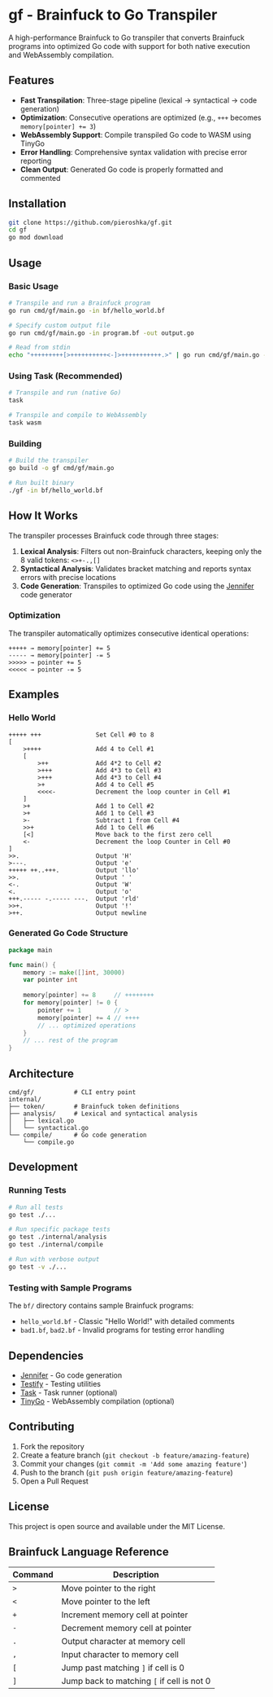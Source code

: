 # gf - Brainfuck to Go Transpiler

A high-performance Brainfuck to Go transpiler that converts Brainfuck programs into optimized Go code with support for both native execution and WebAssembly compilation.

## Features

- **Fast Transpilation**: Three-stage pipeline (lexical → syntactical → code generation)
- **Optimization**: Consecutive operations are optimized (e.g., `+++` becomes `memory[pointer] += 3`)
- **WebAssembly Support**: Compile transpiled Go code to WASM using TinyGo
- **Error Handling**: Comprehensive syntax validation with precise error reporting
- **Clean Output**: Generated Go code is properly formatted and commented

## Installation

```bash
git clone https://github.com/pieroshka/gf.git
cd gf
go mod download
```

## Usage

### Basic Usage

```bash
# Transpile and run a Brainfuck program
go run cmd/gf/main.go -in bf/hello_world.bf

# Specify custom output file
go run cmd/gf/main.go -in program.bf -out output.go

# Read from stdin
echo "+++++++++[>++++++++++<-]>+++++++++++.>" | go run cmd/gf/main.go -in -
```

### Using Task (Recommended)

```bash
# Transpile and run (native Go)
task

# Transpile and compile to WebAssembly
task wasm
```

### Building

```bash
# Build the transpiler
go build -o gf cmd/gf/main.go

# Run built binary
./gf -in bf/hello_world.bf
```

## How It Works

The transpiler processes Brainfuck code through three stages:

1. **Lexical Analysis**: Filters out non-Brainfuck characters, keeping only the 8 valid tokens: `<>+-.,[]`
2. **Syntactical Analysis**: Validates bracket matching and reports syntax errors with precise locations
3. **Code Generation**: Transpiles to optimized Go code using the [Jennifer](https://github.com/dave/jennifer) code generator

### Optimization

The transpiler automatically optimizes consecutive identical operations:

```brainfuck
+++++ → memory[pointer] += 5
----- → memory[pointer] -= 5
>>>>> → pointer += 5
<<<<< → pointer -= 5
```

## Examples

### Hello World

```brainfuck
+++++ +++               Set Cell #0 to 8
[
    >++++               Add 4 to Cell #1
    [
        >++             Add 4*2 to Cell #2
        >+++            Add 4*3 to Cell #3
        >+++            Add 4*3 to Cell #4
        >+              Add 4 to Cell #5
        <<<<-           Decrement the loop counter in Cell #1
    ]
    >+                  Add 1 to Cell #2
    >+                  Add 1 to Cell #3
    >-                  Subtract 1 from Cell #4
    >>+                 Add 1 to Cell #6
    [<]                 Move back to the first zero cell
    <-                  Decrement the loop Counter in Cell #0
]
>>.                     Output 'H'
>---.                   Output 'e'
+++++ ++..+++.          Output 'llo'
>>.                     Output ' '
<-.                     Output 'W'
<.                      Output 'o'
+++.----- -.----- ---.  Output 'rld'
>>+.                    Output '!'
>++.                    Output newline
```

### Generated Go Code Structure

```go
package main

func main() {
    memory := make([]int, 30000)
    var pointer int
    
    memory[pointer] += 8     // ++++++++
    for memory[pointer] != 0 {
        pointer += 1         // >
        memory[pointer] += 4 // ++++
        // ... optimized operations
    }
    // ... rest of the program
}
```

## Architecture

```
cmd/gf/           # CLI entry point
internal/
├── token/        # Brainfuck token definitions
├── analysis/     # Lexical and syntactical analysis
│   ├── lexical.go
│   └── syntactical.go
└── compile/      # Go code generation
    └── compile.go
```

## Development

### Running Tests

```bash
# Run all tests
go test ./...

# Run specific package tests
go test ./internal/analysis
go test ./internal/compile

# Run with verbose output
go test -v ./...
```

### Testing with Sample Programs

The `bf/` directory contains sample Brainfuck programs:
- `hello_world.bf` - Classic "Hello World!" with detailed comments
- `bad1.bf`, `bad2.bf` - Invalid programs for testing error handling

## Dependencies

- [Jennifer](https://github.com/dave/jennifer) - Go code generation
- [Testify](https://github.com/stretchr/testify) - Testing utilities
- [Task](https://taskfile.dev/) - Task runner (optional)
- [TinyGo](https://tinygo.org/) - WebAssembly compilation (optional)

## Contributing

1. Fork the repository
2. Create a feature branch (`git checkout -b feature/amazing-feature`)
3. Commit your changes (`git commit -m 'Add some amazing feature'`)
4. Push to the branch (`git push origin feature/amazing-feature`)
5. Open a Pull Request

## License

This project is open source and available under the MIT License.

## Brainfuck Language Reference

| Command | Description |
|---------|-------------|
| `>`     | Move pointer to the right |
| `<`     | Move pointer to the left |
| `+`     | Increment memory cell at pointer |
| `-`     | Decrement memory cell at pointer |
| `.`     | Output character at memory cell |
| `,`     | Input character to memory cell |
| `[`     | Jump past matching `]` if cell is 0 |
| `]`     | Jump back to matching `[` if cell is not 0 |